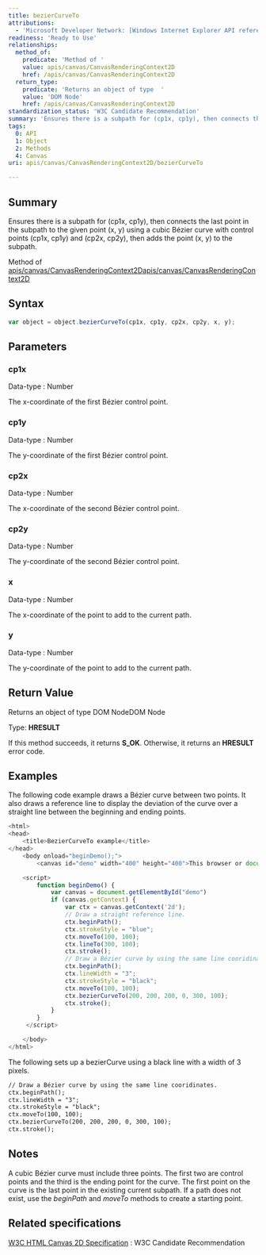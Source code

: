 ```yaml
---
title: bezierCurveTo
attributions:
  - 'Microsoft Developer Network: [Windows Internet Explorer API reference Article](http://msdn.microsoft.com/en-us/library/ie/hh828809%28v=vs.85%29.aspx)'
readiness: 'Ready to Use'
relationships:
  method_of:
    predicate: 'Method of '
    value: apis/canvas/CanvasRenderingContext2D
    href: /apis/canvas/CanvasRenderingContext2D
  return_type:
    predicate: 'Returns an object of type  '
    value: 'DOM Node'
    href: /apis/canvas/CanvasRenderingContext2D
standardization_status: 'W3C Candidate Recommendation'
summary: 'Ensures there is a subpath for (cp1x, cp1y), then connects the last point in the subpath to the given point (x, y) using a cubic Bézier curve with control points (cp1x, cp1y) and (cp2x, cp2y), then adds the point (x, y) to the subpath.'
tags:
  0: API
  1: Object
  2: Methods
  4: Canvas
uri: apis/canvas/CanvasRenderingContext2D/bezierCurveTo

---
```

## Summary

Ensures there is a subpath for (cp1x, cp1y), then connects the last point in the subpath to the given point (x, y) using a cubic Bézier curve with control points (cp1x, cp1y) and (cp2x, cp2y), then adds the point (x, y) to the subpath.

Method of [apis/canvas/CanvasRenderingContext2D](/apis/canvas/CanvasRenderingContext2D)[apis/canvas/CanvasRenderingContext2D](/apis/canvas/CanvasRenderingContext2D)

## Syntax

``` js
var object = object.bezierCurveTo(cp1x, cp1y, cp2x, cp2y, x, y);
```

## Parameters

### cp1x

 Data-type
:   Number

 The x-coordinate of the first Bézier control point.

### cp1y

 Data-type
:   Number

 The y-coordinate of the first Bézier control point.

### cp2x

 Data-type
:   Number

 The x-coordinate of the second Bézier control point.

### cp2y

 Data-type
:   Number

 The y-coordinate of the second Bézier control point.

### x

 Data-type
:   Number

 The x-coordinate of the point to add to the current path.

### y

 Data-type
:   Number

 The y-coordinate of the point to add to the current path.

## Return Value

Returns an object of type DOM NodeDOM Node

Type: **HRESULT**

If this method succeeds, it returns **S\_OK**. Otherwise, it returns an **HRESULT** error code.

## Examples

The following code example draws a Bézier curve between two points. It also draws a reference line to display the deviation of the curve over a straight line between the beginning and ending points.

``` js
<html>
<head>
    <title>BezierCurveTo example</title>
</head>
    <body onload="beginDemo();">
        <canvas id="demo" width="400" height="400">This browser or document mode doesn't support canvas</canvas>

    <script>
        function beginDemo() {
            var canvas = document.getElementById("demo")
            if (canvas.getContext) {
                var ctx = canvas.getContext('2d');
                // Draw a straight reference line.
                ctx.beginPath();
                ctx.strokeStyle = "blue";
                ctx.moveTo(100, 100);
                ctx.lineTo(300, 100);
                ctx.stroke();
                // Draw a Bézier curve by using the same line cooridinates.
                ctx.beginPath();
                ctx.lineWidth = "3";
                ctx.strokeStyle = "black";
                ctx.moveTo(100, 100);
                ctx.bezierCurveTo(200, 200, 200, 0, 300, 100);
                ctx.stroke();
            }
        }
     </script>

    </body>
</html>
```

The following sets up a bezierCurve using a black line with a width of 3 pixels.

``` html
// Draw a Bézier curve by using the same line cooridinates.
ctx.beginPath();
ctx.lineWidth = "3";
ctx.strokeStyle = "black";
ctx.moveTo(100, 100);
ctx.bezierCurveTo(200, 200, 200, 0, 300, 100);
ctx.stroke();
```

## Notes

A cubic Bézier curve must include three points. The first two are control points and the third is the ending point for the curve. The first point on the curve is the last point in the existing current subpath. If a path does not exist, use the *beginPath* and *moveTo* methods to create a starting point.

## Related specifications

[W3C HTML Canvas 2D Specification](http://www.w3.org/TR/2012/CR-2dcontext-20121217/)
:   W3C Candidate Recommendation

